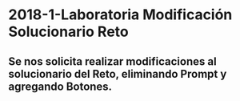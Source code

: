 # 2018-1-Laboratoria Modificación Solucionario Reto
## Se nos solicita realizar modificaciones al solucionario del Reto, eliminando Prompt y agregando Botones.